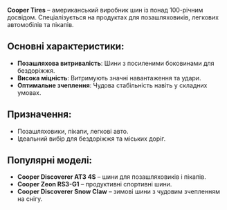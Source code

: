 **Cooper Tires** – американський виробник шин із понад 100-річним досвідом. Спеціалізується на продуктах для позашляховиків, легкових автомобілів та пікапів.

## Основні характеристики:

- **Позашляхова витривалість**: Шини з посиленими боковинами для бездоріжжя.
- **Висока міцність**: Витримують значні навантаження та удари.
- **Оптимальне зчеплення**: Чудова стабільність навіть у складних умовах.

## Призначення:

- Позашляховики, пікапи, легкові авто.
- Ідеальний вибір для бездоріжжя та міських доріг.

## Популярні моделі:

- **Cooper Discoverer AT3 4S** – шини для позашляховиків і пікапів.
- **Cooper Zeon RS3-G1** – продуктивні спортивні шини.
- **Cooper Discoverer Snow Claw** – зимові шини з чудовим зчепленням на снігу.

